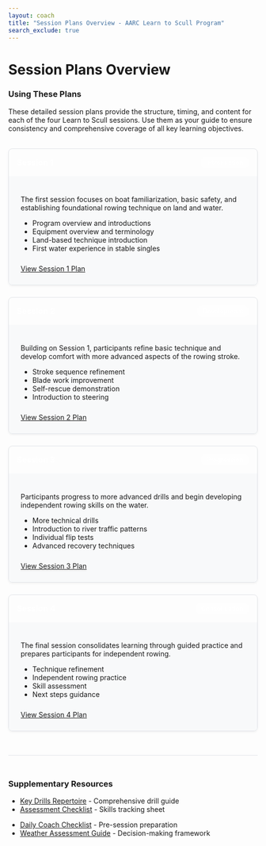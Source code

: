 ```yaml
---
layout: coach
title: "Session Plans Overview - AARC Learn to Scull Program"
search_exclude: true
---
```


# Session Plans Overview

<div class="info-box tip">
  <h3>Using These Plans</h3>
  <p>These detailed session plans provide the structure, timing, and content for each of the four Learn to Scull sessions. Use them as your guide to ensure consistency and comprehensive coverage of all key learning objectives.</p>
</div>

<div class="session-cards">
  <div class="session-card">
    <div class="card-header">
      <h3>Session 1</h3>
      <span class="session-tag">Introduction</span>
    </div>
    <div class="card-content">
      <p>The first session focuses on boat familiarization, basic safety, and establishing foundational rowing technique on land and water.</p>
      <ul class="highlights">
        <li>Program overview and introductions</li>
        <li>Equipment overview and terminology</li>
        <li>Land-based technique introduction</li>
        <li>First water experience in stable singles</li>
      </ul>
      <a href="{{ site.baseurl }}/for-coaches/session-plans/session-1.html" class="cta-button">View Session 1 Plan</a>
    </div>
  </div>

  <div class="session-card">
    <div class="card-header">
      <h3>Session 2</h3>
      <span class="session-tag">Development</span>
    </div>
    <div class="card-content">
      <p>Building on Session 1, participants refine basic technique and develop comfort with more advanced aspects of the rowing stroke.</p>
      <ul class="highlights">
        <li>Stroke sequence refinement</li>
        <li>Blade work improvement</li>
        <li>Self-rescue demonstration</li>
        <li>Introduction to steering</li>
      </ul>
      <a href="{{ site.baseurl }}/for-coaches/session-plans/session-2.html" class="cta-button">View Session 2 Plan</a>
    </div>
  </div>

  <div class="session-card">
    <div class="card-header">
      <h3>Session 3</h3>
      <span class="session-tag">Progression</span>
    </div>
    <div class="card-content">
      <p>Participants progress to more advanced drills and begin developing independent rowing skills on the water.</p>
      <ul class="highlights">
        <li>More technical drills</li>
        <li>Introduction to river traffic patterns</li>
        <li>Individual flip tests</li>
        <li>Advanced recovery techniques</li>
      </ul>
      <a href="{{ site.baseurl }}/for-coaches/session-plans/session-3.html" class="cta-button">View Session 3 Plan</a>
    </div>
  </div>

  <div class="session-card">
    <div class="card-header">
      <h3>Session 4</h3>
      <span class="session-tag">Consolidation</span>
    </div>
    <div class="card-content">
      <p>The final session consolidates learning through guided practice and prepares participants for independent rowing.</p>
      <ul class="highlights">
        <li>Technique refinement</li>
        <li>Independent rowing practice</li>
        <li>Skill assessment</li>
        <li>Next steps guidance</li>
      </ul>
      <a href="{{ site.baseurl }}/for-coaches/session-plans/session-4.html" class="cta-button">View Session 4 Plan</a>
    </div>
  </div>
</div>

<div class="resource-links mt-4">
  <h3>Supplementary Resources</h3>
  <div class="two-col-grid">
    <div>
      <ul>
        <li><a href="{{ site.baseurl }}/for-coaches/technical-coaching/drills-library.html">Key Drills Repertoire</a> - Comprehensive drill guide</li>
        <li><a href="{{ site.baseurl }}/for-coaches/program-management/assessment-tools.html">Assessment Checklist</a> - Skills tracking sheet</li>
      </ul>
    </div>
    <div>
      <ul>
        <li><a href="{{ site.baseurl }}/assets/pdf/daily_coach_checklist.html">Daily Coach Checklist</a> - Pre-session preparation</li>
        <li><a href="{{ site.baseurl }}/for-coaches/safety-leadership/safety-protocols.html">Weather Assessment Guide</a> - Decision-making framework</li>
      </ul>
    </div>
  </div>
</div>

<style>
  .session-cards {
    display: grid;
    grid-template-columns: repeat(auto-fill, minmax(300px, 1fr));
    gap: 1.5rem;
    margin-top: 2rem;
  }

  .session-card {
    border: 1px solid #e1e4e8;
    border-radius: 8px;
    overflow: hidden;
    transition: transform 0.2s ease, box-shadow 0.2s ease;
    box-shadow: 0 2px 4px rgba(0,0,0,0.05);
  }

  .session-card:hover {
    transform: translateY(-5px);
    box-shadow: 0 5px 15px rgba(0,0,0,0.1);
  }

  .card-header {
    background-color: var(--theme-color);
    color: white;
    padding: 1rem;
    display: flex;
    justify-content: space-between;
    align-items: center;
  }

  .card-header h3 {
    margin: 0;
    color: white;
  }

  .session-tag {
    background-color: rgba(255,255,255,0.2);
    padding: 0.25rem 0.75rem;
    border-radius: 16px;
    font-size: 0.8rem;
    font-weight: 600;
  }

  .card-content {
    padding: 1.5rem;
    background-color: #f8f9fa;
  }

  .highlights {
    margin-bottom: 1.5rem;
  }

  .resource-links {
    margin-top: 3rem;
    padding-top: 1.5rem;
    border-top: 1px solid #e1e4e8;
  }
</style>
